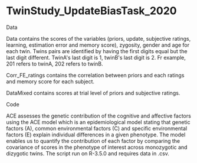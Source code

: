 # TwinStudy_UpdateBiasTask_2020

Data

Data contains the scores of the variables (priors, update, subjective ratings, learning, estimation error and memory score), zygosity, gender and age for each twin.
Twins pairs are identified by having the first digits equal but the last digit different. TwinA's last digit is 1, twinB's last digit is 2. Fr example, 201 refers to twinA, 202 refers to twinB.

Corr_FE_ratings contains the correlation between priors and each ratings and memory score for each subject.

DataMixed contains scores at trial level of priors and subjective ratings.

Code

ACE assesses the genetic contribution of the cognitive and affective factors using the ACE model which is an epidemiological model stating that genetic factors (A), common environmental factors (C) and specific environmental factors (E) explain individual differences in a given phenotype. The model enables us to quantify the contribution of each factor by comparing the covariance of scores in the phenotype of interest across monozygotic and dizygotic twins. The script run on R-3.5.0 and requires data in .csv. 
